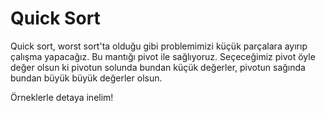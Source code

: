Quick Sort 
======

Quick sort, worst sort'ta olduğu gibi problemimizi küçük parçalara ayırıp çalışma yapacağız. Bu mantığı pivot ile sağlıyoruz. Seçeceğimiz pivot öyle değer olsun ki pivotun solunda bundan küçük değerler, pivotun sağında bundan büyük büyük değerler olsun.

Örneklerle detaya inelim!
